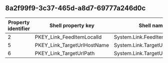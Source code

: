 ## 8a2f99f9-3c37-465d-a8d7-69777a246d0c

Property identifier | Shell property key | Shell name | Alias
--- | --- | --- | ---
2 | PKEY_Link_FeedItemLocalId | System.Link.FeedItemLocalId | 
5 | PKEY_Link_TargetUrlHostName | System.Link.TargetUrlHostName | 
6 | PKEY_Link_TargetUrlPath | System.Link.TargetUrlPath | 

